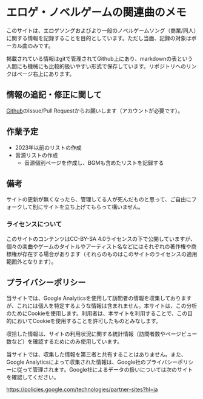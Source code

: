 # エロゲ・ノベルゲームの関連曲のメモ

このサイトは、エロゲソングおよびより一般のノベルゲームソング（商業/同人）に関する情報を記録することを目的としています。ただし当面、記録の対象はボーカル曲のみです。

掲載されている情報はgitで管理されてGithub上にあり、markdownの表という人間にも機械にも比較的扱いやすい形式で保存しています。リポジトリへのリンクはページ右上にあります。

## 情報の追記・修正に関して

[Github](https://github.com/onihusube/ensonglog)のIssue/Pull Requestからお願いします（アカウントが必要です）。

## 作業予定

- 2023年以前のリストの作成
- 音源リストの作成
    - 音源個別ページを作成し、BGMも含めたリストを記録する

## 備考

サイトの更新が無くなったら、管理してる人が死んだものと思って、ご自由にフォークして別にサイトを立ち上げてもらって構いません。

### ライセンスについて

このサイトのコンテンツはCC-BY-SA 4.0ライセンスの下で公開していますが、個々の楽曲やゲームのタイトルやアーティスト名などにはそれぞれの著作権や商標権が存在する場合があります（それらのものはこのサイトのライセンスの適用範囲外となります）。

## プライバシーポリシー

当サイトでは、Google Analyticsを使用して訪問者の情報を収集しておりますが、これには個人を特定するような情報は含まれません。本サイトは、この分析のためにCookieを使用します。利用者は、本サイトを利用することで、この目的においてCookieを使用することを許可したものとみなします。

収拾した情報は、サイトの利用状況に関する統計情報（訪問者数やページビュー数など）を確認するためにのみ使用しています。

当サイトでは、収集した情報を第三者と共有することはありません。また、Google Analyticsによって収集された情報は、Google社のプライバシーポリシーに従って管理されます。Google社によるデータの扱いについては次のサイトを確認してください。

https://policies.google.com/technologies/partner-sites?hl=ja
